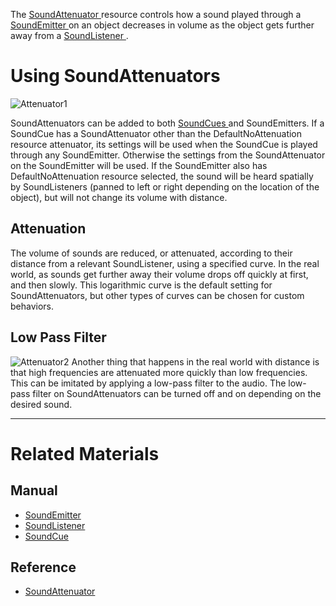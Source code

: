 The [ SoundAttenuator ](https://github.com/zeroengineteam/ZeroDocs/code_reference/class_reference/soundattenuator.markdown) resource controls how a sound played through a [SoundEmitter ](https://github.com/zeroengineteam/ZeroDocs/zero_editor_documentation/zeromanual/audio/soundemitter.markdown) on an object decreases in volume as the object gets further away from a  [SoundListener ](https://github.com/zeroengineteam/ZeroDocs/zero_editor_documentation/zeromanual/audio/soundlistener.markdown). 

 # Using SoundAttenuators 


![Attenuator1](https://media.githubusercontent.com/media/zeroengineteam/ZeroFiles/master/doc_files/3057.png)


SoundAttenuators can be added to both [SoundCues ](https://github.com/zeroengineteam/ZeroDocs/zero_editor_documentation/zeromanual/audio/soundcue.markdown) and SoundEmitters. If a SoundCue has a SoundAttenuator other than the DefaultNoAttenuation resource attenuator, its settings will be used when the SoundCue is played through any SoundEmitter. Otherwise the settings from the SoundAttenuator on the SoundEmitter will be used. If the SoundEmitter also has DefaultNoAttenuation resource selected, the sound will be heard spatially by SoundListeners (panned to left or right depending on the location of the object), but will not change its volume with distance.

 ## Attenuation

The volume of sounds are reduced, or attenuated, according to their distance from a relevant SoundListener, using a specified curve. In the real world, as sounds get further away their volume drops off quickly at first, and then slowly. This logarithmic curve is the default setting for SoundAttenuators, but other types of curves can be chosen for custom behaviors.

 ## Low Pass Filter



![Attenuator2](https://media.githubusercontent.com/media/zeroengineteam/ZeroFiles/master/doc_files/3059.png) Another thing that happens in the real world with distance is that high frequencies are attenuated more quickly than low frequencies. This can be imitated by applying a low-pass filter to the audio. The low-pass filter on SoundAttenuators can be turned off and on depending on the desired sound.


---
 # Related Materials

 ## Manual

- [SoundEmitter ](https://github.com/zeroengineteam/ZeroDocs/zero_editor_documentation/zeromanual/audio/soundemitter.markdown)
- [SoundListener ](https://github.com/zeroengineteam/ZeroDocs/zero_editor_documentation/zeromanual/audio/soundlistener.markdown)
- [SoundCue ](https://github.com/zeroengineteam/ZeroDocs/zero_editor_documentation/zeromanual/audio/soundcue.markdown)

 ## Reference

- [ SoundAttenuator ](https://github.com/zeroengineteam/ZeroDocs/code_reference/class_reference/soundattenuator.markdown) 

 
